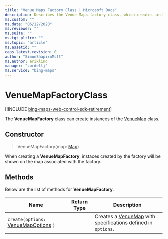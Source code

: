 ```yaml
---
title: "Venue Maps Factory Class | Microsoft Docs"
description: Describes the Venue Maps factory class, which creates instances of the VenueMap class, and details its constructor and create method.
ms.custom: ""
ms.date: "06/12/2020"
ms.reviewer: ""
ms.suite: ""
ms.tgt_pltfrm: ""
ms.topic: "article"
ms.assetid: ""
caps.latest.revision: 0
author: "SimonShapiroMsft"
ms.author: eriklind
manager: "cordellj"
ms.service: "bing-maps"
---
```


# VenueMapFactoryClass

[!INCLUDE [bing-maps-web-control-sdk-retirement](../../../includes/bing-maps-web-control-sdk-retirement.md)]

The **VenueMapFactory** class can create instances of the [VenueMap](venuemap-class.md) class.

## Constructor

> VenueMapFactory(map: [Map](../../map-control-api/map-class.md))

When creating a **VenueMapFactory**, instaces created by the factory will be shown on the map associated with the factory.


## Methods

Below are the list of methods for **VenueMapFactory**.

Name                               | Return Type           | Description
---------------------------------- | ------------ | -----------------------------------
`create(options:` [VenueMapOptions](venuemapoptions-object.md) `)` || Creates a [VenueMap](venuemap-class.md) with specifications defined in `options`.
